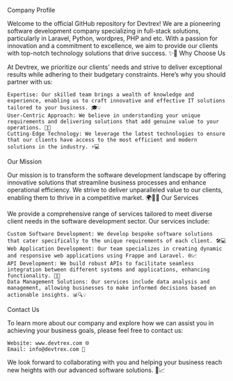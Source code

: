 Company Profile

Welcome to the official GitHub repository for Devtrex! We are a pioneering software development company specializing in full-stack solutions, particularly in Laravel, Python, wordpres, PHP and etc. With a passion for innovation and a commitment to excellence, we aim to provide our clients with top-notch technology solutions that drive success. ✨🚀
Why Choose Us

At Devtrex, we prioritize our clients' needs and strive to deliver exceptional results while adhering to their budgetary constraints. Here’s why you should partner with us:

    Expertise: Our skilled team brings a wealth of knowledge and experience, enabling us to craft innovative and effective IT solutions tailored to your business. 🎓💡
    User-Centric Approach: We believe in understanding your unique requirements and delivering solutions that add genuine value to your operations. 👥💼
    Cutting-Edge Technology: We leverage the latest technologies to ensure that our clients have access to the most efficient and modern solutions in the industry. ⚡💻

Our Mission

Our mission is to transform the software development landscape by offering innovative solutions that streamline business processes and enhance operational efficiency. We strive to deliver unparalleled value to our clients, enabling them to thrive in a competitive market. 🌍💼💡
Our Services

We provide a comprehensive range of services tailored to meet diverse client needs in the software development sector. Our services include:

    Custom Software Development: We develop bespoke software solutions that cater specifically to the unique requirements of each client. 🛠️💻
    Web Application Development: Our team specializes in creating dynamic and responsive web applications using Frappe and Laravel. 🌐📈
    API Development: We build robust APIs to facilitate seamless integration between different systems and applications, enhancing functionality. 🔗📡
    Data Management Solutions: Our services include data analysis and management, allowing businesses to make informed decisions based on actionable insights. 📊🔍💡

Contact Us

To learn more about our company and explore how we can assist you in achieving your business goals, please feel free to contact us:

    Website: www.devtrex.com 🌐
    Email: info@devtrex.com 📧

We look forward to collaborating with you and helping your business reach new heights with our advanced software solutions. 🚀📈